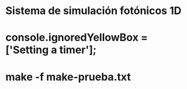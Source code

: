 # Sistema de simulación fotónicos 1D
# console.ignoredYellowBox = ['Setting a timer'];

# make -f make-prueba.txt
